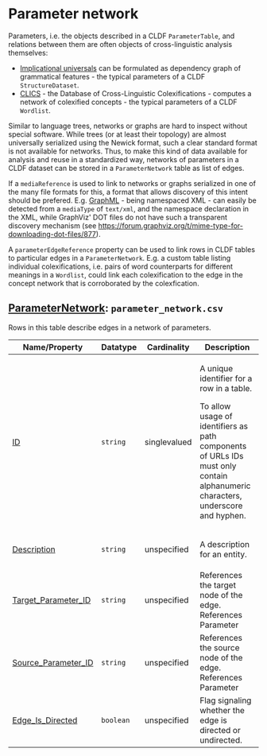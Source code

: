 # Parameter network

Parameters, i.e. the objects described in a CLDF `ParameterTable`, and relations between them
are often objects of cross-linguistic analysis themselves:
- [Implicational universals](https://www.oxfordreference.com/display/10.1093/oi/authority.20110803095959399) 
  can be formulated as dependency graph of grammatical features - the typical parameters of a CLDF `StructureDataset`.
- [CLICS](https://clics.clld.org/) - the Database of Cross-Linguistic Colexifications - computes a network of colexified 
  concepts - the typical parameters of a CLDF `Wordlist`.

Similar to language trees, networks or graphs are hard to inspect without special software. While trees
(or at least their topology) are almost universally serialized using the Newick format, such a clear standard
format is not available for networks. Thus, to make this kind of data available for analysis and reuse in a
standardized way, networks of parameters in a CLDF dataset can be stored in a `ParameterNetwork` table as 
list of edges.

If a `mediaReference` is used to link to networks or graphs serialized in one of the many file formats
for this, a format that allows discovery of this intent should be prefered. E.g. 
[GraphML](http://graphml.graphdrawing.org/) - being namespaced XML - can easily be detected from a 
`mediaType` of `text/xml`, and the namespace declaration in the XML, while GraphViz' DOT files do not 
have such a transparent discovery mechanism (see https://forum.graphviz.org/t/mime-type-for-downloading-dot-files/877).

A `parameterEdgeReference` property can be used to link rows in CLDF tables to particular edges in
a `ParameterNetwork`. E.g. a custom table listing individual colexifications, i.e. pairs of word counterparts
for different meanings in a `Wordlist`, could link each colexification to the edge in the concept network
that is corroborated by the colexfication.

## [ParameterNetwork](http://cldf.clld.org/v1.0/terms.rdf#ParameterNetwork): `parameter_network.csv`

Rows in this table describe edges in a network of parameters.

Name/Property | Datatype | Cardinality | Description
 --- | --- | --- | --- 
[ID](http://cldf.clld.org/v1.0/terms.rdf#id) | `string` | singlevalued | <div> <p>A unique identifier for a row in a table.</p> <p> To allow usage of identifiers as path components of URLs IDs must only contain alphanumeric characters, underscore and hyphen. </p> </div> 
[Description](http://cldf.clld.org/v1.0/terms.rdf#description) | `string` | unspecified | <div> <p>A description for an entity.</p> </div> 
[Target_Parameter_ID](http://cldf.clld.org/v1.0/terms.rdf#targetParameterReference) | `string` | unspecified | References the target node of the edge.<br>References Parameter
[Source_Parameter_ID](http://cldf.clld.org/v1.0/terms.rdf#sourceParameterReference) | `string` | unspecified | References the source node of the edge.<br>References Parameter
[Edge_Is_Directed](http://cldf.clld.org/v1.0/terms.rdf#edgeIsDirected) | `boolean` | unspecified | Flag signaling whether the edge is directed or undirected.
